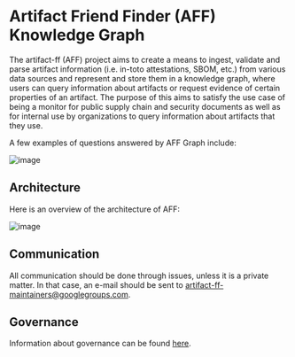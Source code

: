 # Artifact Friend Finder (AFF) Knowledge Graph

The artifact-ff (AFF) project aims to create a means to ingest, validate and parse artifact information (i.e. in-toto attestations, SBOM, etc.) from various data sources and represent and store them in a knowledge graph, where users can query information about artifacts or request evidence of certain properties of an artifact. The purpose of this aims to satisfy the use case of being a monitor for public supply chain and security documents as well as for internal use by organizations to query information about artifacts that they use.

A few examples of questions answered by AFF Graph include:

![image](https://user-images.githubusercontent.com/3060102/182689788-70acefc1-6d69-4972-abbf-3e60c0d4c014.png)

## Architecture

Here is an overview of the architecture of AFF:

![image](https://user-images.githubusercontent.com/3060102/182689908-477f4770-1142-4c18-8fa9-16d93dcf84b4.png)

## Communication

All communication should be done through issues, unless it is a private matter. In that case, an e-mail should be sent to artifact-ff-maintainers@googlegroups.com.

## Governance

Information about governance can be found [here](GOVERNANCE.md).
